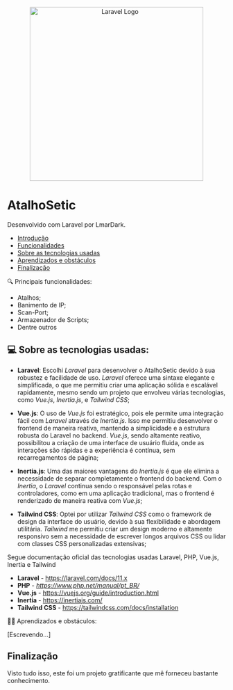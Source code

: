 <p align="center"><a href="https://laravel.com" target="_blank"><img src="https://raw.githubusercontent.com/laravel/art/master/logo-lockup/5%20SVG/2%20CMYK/1%20Full%20Color/laravel-logolockup-cmyk-red.svg" width="400" alt="Laravel Logo"></a></p>

# AtalhoSetic

Desenvolvido com Laravel por LmarDark.

- [Introdução](#)
- [Funcionalidades](#)
- [Sobre as tecnologias usadas](#)
- [Aprendizados e obstáculos](#)
- [Finalização](#)

🔍 Principais funcionalidades:

- Atalhos;
- Banimento de IP;
- Scan-Port;
- Armazenador de Scripts;
- Dentre outros

## 💻 Sobre as tecnologias usadas:

- **Laravel**:
Escolhi _Laravel_ para desenvolver o AtalhoSetic devido à sua robustez e facilidade de uso. _Laravel_ oferece uma sintaxe elegante e simplificada, o que me permitiu criar uma aplicação sólida e escalável rapidamente, mesmo sendo um projeto que envolveu várias tecnologias, como _Vue.js_, _Inertia.js_, e _Tailwind CSS_;

- **Vue.js**:
O uso de _Vue.js_ foi estratégico, pois ele permite uma integração fácil com _Laravel_ através de _Inertia.js_. Isso me permitiu desenvolver o frontend de maneira reativa, mantendo a simplicidade e a estrutura robusta do Laravel no backend. _Vue.js_, sendo altamente reativo, possibilitou a criação de uma interface de usuário fluida, onde as interações são rápidas e a experiência é contínua, sem recarregamentos de página;

- **Inertia.js**:
Uma das maiores vantagens do _Inertia.js_ é que ele elimina a necessidade de separar completamente o frontend do backend. Com o _Inertia_, o _Laravel_ continua sendo o responsável pelas rotas e controladores, como em uma aplicação tradicional, mas o frontend é renderizado de maneira reativa com _Vue.js_;

- **Tailwind CSS**:
Optei por utilizar _Tailwind CSS_ como o framework de design da interface do usuário, devido à sua flexibilidade e abordagem utilitária. _Tailwind_ me permitiu criar um design moderno e altamente responsivo sem a necessidade de escrever longos arquivos CSS ou lidar com classes CSS personalizadas extensivas;

Segue documentação oficial das tecnologias usadas Laravel, PHP, Vue.js, Inertia e Tailwind

- **Laravel** - https://laravel.com/docs/11.x
- **PHP** - *https://www.php.net/manual/pt_BR/*
- **Vue.js** - https://vuejs.org/guide/introduction.html
- **Inertia** - https://inertiajs.com/
- **Tailwind CSS** - https://tailwindcss.com/docs/installation

👨‍💻 Aprendizados e obstáculos:

[Escrevendo...]

## Finalização

Visto tudo isso, este foi um projeto gratificante que mê forneceu bastante conhecimento.

 
